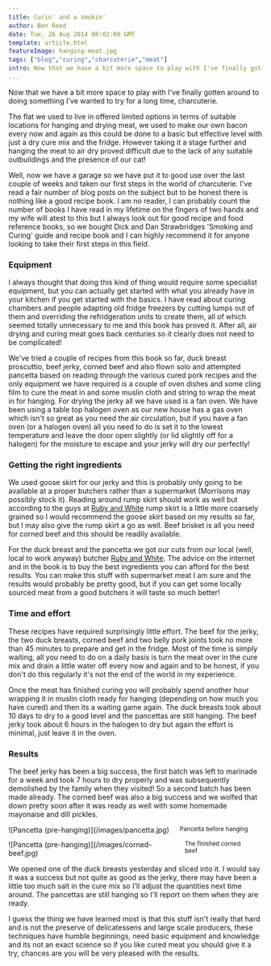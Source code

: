 ```yaml
---
title: Curin' and a smokin'
author: Ben Reed
date: Tue, 26 Aug 2014 08:02:00 GMT
template: article.html
featureImage: hanging-meat.jpg
tags: ["blog","curing","charcuterie","meat"]
intro: Now that we have a bit more space to play with I've finally gotten around to doing something I've wanted to try for a long time, charcuterie.
... 
```


Now that we have a bit more space to play with I've finally gotten around to doing something I've wanted to try for a long time, charcuterie.

The flat we used to live in offered limited options in terms of suitable locations for hanging and drying meat, we used to make our own bacon every now and again as this could be done to a basic but effective level with just a dry cure mix and the fridge. However taking it a stage further and hanging the meat to air dry proved difficult due to the lack of any suitable outbuildings and the presence of our cat!

Well, now we have a garage so we have put it to good use over the last couple of weeks and taken our first steps in the world of charcuterie. I've read a fair number of blog posts on the subject but to be honest there is nothing like a good recipe book. I am no reader, I can probably count the number of books I have read in my lifetime on the fingers of two hands and my wife will atest to this but I always look out for good recipe and food reference books, so we bought Dick and Dan Strawbridges 'Smoking and Curing' guide and recipe book and I can highly recommend it for anyone looking to take their first steps in this field. 

### Equipment
I always thought that doing this kind of thing would require some specialist equipment, but you can actually get started with what you already have in your kitchen if you get started with the basics. I have read about curing chambers and people adapting old fridge freezers by cutting lumps out of them and overriding the refridgeration units to create them, all of which seemed totally unnecessary to me and this book has proved it. After all, air drying and curing meat goes back centuries so it clearly does not need to be complicated!

We've tried a couple of recipes from this book so far, duck breast proscuttio, beef jerky, corned beef and also flown solo and attempted pancetta based on reading through the various cured pork recipes and the only equipment we have required is a couple of oven dishes and some cling film to cure the meat in and some muslin cloth and string to wrap the meat in for hanging. For drying the jerky all we have used is a fan oven. We have been using a table top halogen oven as our new house has a gas oven which isn't so great as you need the air circulation, but if you have a fan oven (or a halogen oven) all you need to do is set it to the lowest temperature and leave the door open slightly (or lid slightly off for a halogen) for the moisture to escape and your jerky will dry our perfectly!

### Getting the right ingredients
We used goose skirt for our jerky and this is probably only going to be available at a proper butchers rather than a supermarket (Morrisons may possibly stock it). Reading around rump skirt should work as well but according to the guys at [Ruby and White](http://www.rubyandwhite.co.uk) rump skirt is a little more coarsely grained so I would recommend the goose skirt based on my results so far, but I may also give the rump skirt a go as well. Beef brisket is all you need for corned beef and this should be readily available.

For the duck breast and the pancetta we got our cuts from our local (well, local to work anyway) butcher [Ruby and White](http://www.rubyandwhite.co.uk). The advice on the internet and in the book is to buy the best ingredients you can afford for the best results. You can make this stuff with supermarket meat I am sure and the results would probably be pretty good, but if you can get some locally sourced meat from a good butchers it will taste so much better!

### Time and effort
These recipes have required surprisingly little effort. The beef for the jerky, the two duck breasts, corned beef and two belly pork joints took no more than 45 minutes to prepare and get in the fridge. Most of the time is simply waiting, all you need to do on a daily basis is turn the meat over in the cure mix and drain a little water off every now and again and to be honest, if you don't do this regularly it's not the end of the world in my experience. 

Once the meat has finished curing you will probably spend another hour wrapping it in muslin cloth ready for hanging (depending on how much you have cured) and then its a waiting game again. The duck breasts took about 10 days to dry to a good level and the pancettas are still hanging. The beef jerky took about 6 hours in the halogen to dry but again the effort is minimal, just leave it in the oven. 

### Results
The beef jerky has been a big success, the first batch was left to marinade for a week and took 7 hours to dry properly and was subsequently demolished by the family when they visited! So a second batch has been made already. The corned beef was also a big success and we wolfed that down pretty soon after it was ready as well with some homemade mayonaise and dill pickles. 

<div class="row">
	<div class="medium-6 columns">
![Pancetta (pre-hanging)](/images/pancetta.jpg)
	<small>Pancetta before hanging</small>
	<hr />
	</div>
	<div class="medium-6 columns">
![Pancetta (pre-hanging)](/images/corned-beef.jpg)
	<small>The finished corned beef</small>
	<hr />
	</div>
</div>

We opened one of the duck breasts yesterday and sliced into it. I would say it was a success but not quite as good as the jerky, there may have been a little too much salt in the cure mix so I'll adjust the quantities next time around. The pancettas are still hanging so I'll report on them when they are ready.

I guess the thing we have learned most is that this stuff isn't really that hard and is not the preserve of delicatessens and large scale producers, these techniques have humble beginnings, need basic equipment and knowledge and its not an exact science so if you like cured meat you should give it a try, chances are you will be very pleased with the results.

